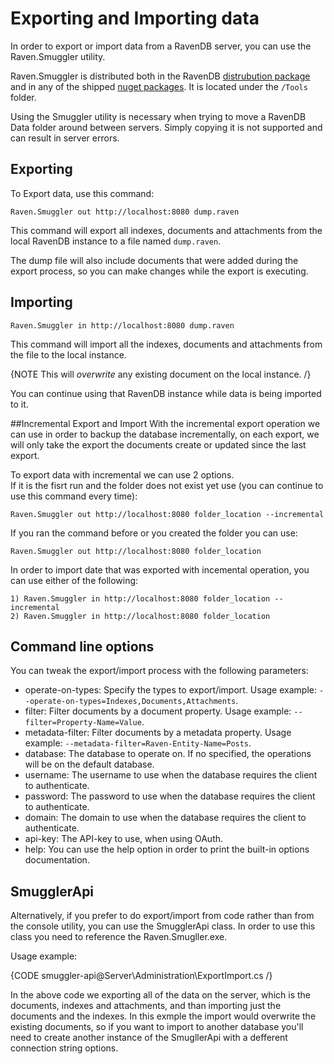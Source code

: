 # Exporting and Importing data

In order to export or import data from a RavenDB server, you can use the Raven.Smuggler utility.

Raven.Smuggler is distributed both in the RavenDB [distrubution package](http://builds.hibernatingrhinos.com/Builds/RavenDB) and in any of the shipped [nuget packages](http://ravendb.net/docs/intro/quickstart/adding-ravendb-to-your-application#installing-using-nuget). It is located under the `/Tools` folder.

Using the Smuggler utility is necessary when trying to move a RavenDB Data folder around between servers. Simply copying it is not supported and can result in server errors.

## Exporting

To Export data, use this command:

    Raven.Smuggler out http://localhost:8080 dump.raven

This command will export all indexes, documents and attachments from the local RavenDB instance to a file named `dump.raven`.

The dump file will also include documents that were added during the export process, so you can make changes while the export is executing.

## Importing

    Raven.Smuggler in http://localhost:8080 dump.raven

This command will import all the indexes, documents and attachments from the file to the local instance. 

{NOTE This will _overwrite_ any existing document on the local instance. /}

You can continue using that RavenDB instance while data is being imported to it.

##Incremental Export and Import
With the incremental export operation we can use in order to backup the database incrementally, on each export, we will only take the export the documents create or updated
since the last export.

To export data with incremental we can use 2 options.  
If it is the fisrt run and the folder does not exist yet use (you can continue to use this command every time):

    Raven.Smuggler out http://localhost:8080 folder_location --incremental

If you ran the command before or you created the folder you can use:

    Raven.Smuggler out http://localhost:8080 folder_location


In order to import date that was exported with incemental operation, you can use either of the following:

    1) Raven.Smuggler in http://localhost:8080 folder_location --incremental
    2) Raven.Smuggler in http://localhost:8080 folder_location

## Command line options

You can tweak the export/import process with the following parameters:

 - operate-on-types: Specify the types to export/import. Usage example: `--operate-on-types=Indexes,Documents,Attachments`.
 - filter: Filter documents by a document property. Usage example: `--filter=Property-Name=Value`.
 - metadata-filter: Filter documents by a metadata property. Usage example: `--metadata-filter=Raven-Entity-Name=Posts`.
 - database: The database to operate on. If no specified, the operations will be on the default database.
 - username: The username to use when the database requires the client to authenticate.
 - password: The password to use when the database requires the client to authenticate.
 - domain: The domain to use when the database requires the client to authenticate.
 - api-key: The API-key to use, when using OAuth.
 - help: You can use the help option in order to print the built-in options documentation.

## SmugglerApi

Alternatively, if you prefer to do export/import from code rather than from the console utility, you can use the SmugglerApi class. In order to use this class you need to reference the Raven.Smugller.exe.

Usage example:

{CODE smuggler-api@Server\Administration\ExportImport.cs /}

In the above code we exporting all of the data on the server, which is the documents, indexes and attachments, and than importing just the documents and the indexes. In this exmple the import would overwrite the existing documents, so if you want to import to another database you'll need to create another instance of the SmugllerApi with a defferent connection string options.